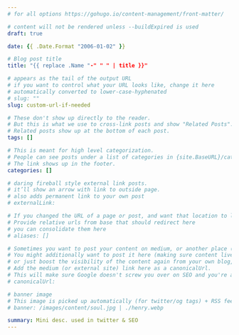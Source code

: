 ```yaml
---
# for all options https://gohugo.io/content-management/front-matter/

# content will not be rendered unless --buildExpired is used
draft: true

date: {{ .Date.Format "2006-01-02" }}

# Blog post title
title: "{{ replace .Name "-" " " | title }}"

# appears as the tail of the output URL
# if you want to control what your URL looks like, change it here
# automatically converted to lower-case-hyphenated
# slug: ""
slug: custom-url-if-needed

# These don't show up directly to the reader.
# But this is what we use to cross-link posts and show "Related Posts".
# Related posts show up at the bottom of each post.
tags: []

# This is meant for high level categorization.
# People can see posts under a list of categories in {site.BaseURL}/categories/ page.
# The link shows up in the footer.
categories: []

# daring fireball style external link posts.
# it’ll show an arrow with link to outside page.
# also adds permanent link to your own post
# externalLink:

# If you changed the URL of a page or post, and want that location to link here
# Provide relative urls from base that should redirect here
# you can consolidate them here
# aliases: []

# Sometimes you want to post your content on medium, or another place (for social traction).
# You might additionally want to post it here (making sure content lives in your control)
# or just boost the visibility of the content again from your own blog, embellishing with some notes.
# Add the medium (or external site) link here as a canonicalUrl.
# This will make sure Google doesn't screw you over on SEO and you're attributing source correctly.
# canonicalUrl:

# banner image
# This image is picked up automatically (for twitter/og tags) + RSS feeds
# banner: /images/content/soul.jpg | ./henry.webp

summary: Mini desc. used in twitter & SEO
---
```


<!---
See https://kau.sh/blog/henry-jekyll-theme/ for details on how to use Henry
--->
